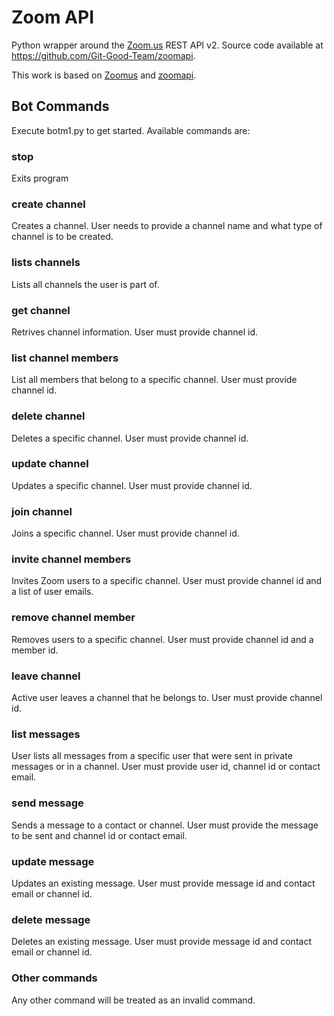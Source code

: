 # Zoom API

Python wrapper around the [Zoom.us](http://zoom.us) REST API v2. Source code available at https://github.com/Git-Good-Team/zoomapi.

This work is based on [Zoomus](https://github.com/actmd/zoomus) and [zoomapi](https://github.com/crista/zoomapi).

## Bot Commands

Execute botm1.py to get started. Available commands are:

### stop

Exits program

### create channel

Creates a channel. User needs to provide a channel name and what type of channel is to be created.

### lists channels

Lists all channels the user is part of.

### get channel

Retrives channel information. User must provide channel id.

### list channel members

List all members that belong to a specific channel. User must provide channel id.

### delete channel

Deletes a specific channel. User must provide channel id.

### update channel

Updates a specific channel. User must provide channel id.

### join channel

Joins a specific channel. User must provide channel id.

### invite channel members

Invites Zoom users to a specific channel. User must provide channel id and a list of user emails.

### remove channel member

Removes users to a specific channel. User must provide channel id and a member id.

### leave channel

Active user leaves a channel that he belongs to. User must provide channel id.

### list messages

User lists all messages from a specific user that were sent in private messages or in a channel. User must provide user id, channel id or contact email.

### send message

Sends a message to a contact or channel. User must provide the message to be sent and channel id or contact email.

### update message

Updates an existing message. User must provide message id and contact email or channel id.

### delete message

Deletes an existing message. User must provide message id and contact email or channel id.

### Other commands

Any other command will be treated as an invalid command.

